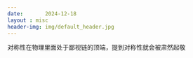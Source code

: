 ```yaml
---
date:       2024-12-18
layout : misc
header-img: img/default_header.jpg
---
```


对称性在物理里面处于鄙视链的顶端，提到对称性就会被肃然起敬
